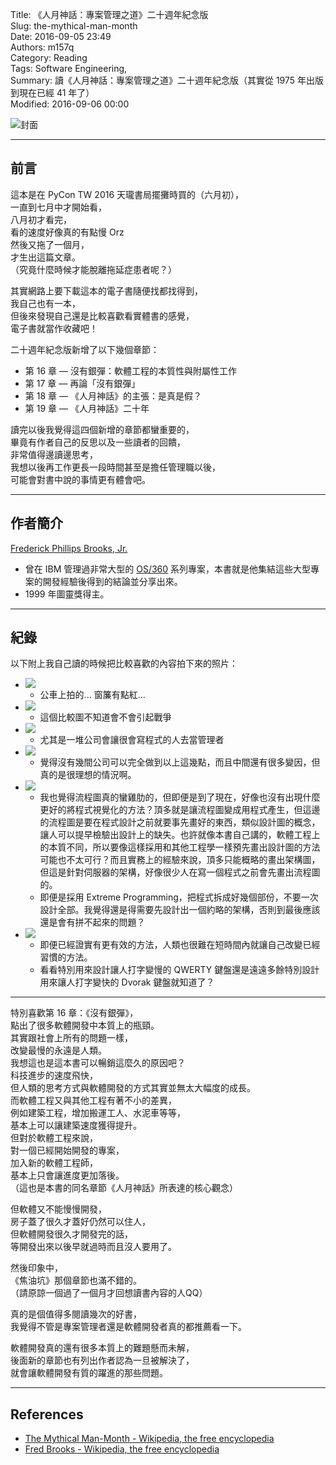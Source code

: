 Title: 《人月神話：專案管理之道》二十週年紀念版  
Slug: the-mythical-man-month  
Date: 2016-09-05 23:49  
Authors: m157q  
Category: Reading  
Tags: Software Engineering,  
Summary: 讀《人月神話：專案管理之道》二十週年紀念版（其實從 1975 年出版到現在已經 41 年了）  
Modified: 2016-09-06 00:00  
  
  
![封面](/files/the-mythical-man-month/cover.jpg)  
  
---  
  
## 前言  
  
這本是在 PyCon TW 2016 天瓏書局擺攤時買的（六月初），  
一直到七月中才開始看，  
八月初才看完，  
看的速度好像真的有點慢 Orz  
然後又拖了一個月，  
才生出這篇文章。  
（究竟什麼時候才能脫離拖延症患者呢？）  
  
其實網路上要下載這本的電子書隨便找都找得到，  
我自己也有一本，  
但後來發現自己還是比較喜歡看實體書的感覺，  
電子書就當作收藏吧！  
  
二十週年紀念版新增了以下幾個章節：  
  
+ 第 16 章 — 沒有銀彈：軟體工程的本質性與附屬性工作  
+ 第 17 章 — 再論「沒有銀彈」  
+ 第 18 章 — 《人月神話》的主張：是真是假？  
+ 第 19 章 — 《人月神話》二十年  
  
讀完以後我覺得這四個新增的章節都蠻重要的，  
畢竟有作者自己的反思以及一些讀者的回饋，  
非常值得邊讀邊思考，  
我想以後再工作更長一段時間甚至是擔任管理職以後，  
可能會對書中說的事情更有體會吧。  
  
---  
  
## 作者簡介  
  
[Frederick Phillips Brooks, Jr.](https://en.wikipedia.org/wiki/Fred_Brooks)  
  
+ 曾在 IBM 管理過非常大型的 [OS/360](https://en.wikipedia.org/wiki/OS/360_and_successors) 系列專案，本書就是他集結這些大型專案的開發經驗後得到的結論並分享出來。  
+ 1999 年圖靈獎得主。  
  
---  
  
  
## 紀錄  
  
  
以下附上我自己讀的時候把比較喜歡的內容拍下來的照片：  
  
+ ![](/files/the-mythical-man-month/1.jpg)  
    + 公車上拍的... 窗簾有點紅...  
+ ![](/files/the-mythical-man-month/2.jpg)  
    + 這個比較圖不知道會不會引起戰爭  
+ ![](/files/the-mythical-man-month/3.jpg)  
    + 尤其是一堆公司會讓很會寫程式的人去當管理者  
+ ![](/files/the-mythical-man-month/4.jpg)  
    + 覺得沒有幾間公司可以完全做到以上這幾點，而且中間還有很多變因，但真的是很理想的情況啊。  
+ ![](/files/the-mythical-man-month/5.jpg)  
    + 我也覺得流程圖真的蠻雞肋的，但即便是到了現在，好像也沒有出現什麼更好的將程式視覺化的方法？頂多就是讓流程圖變成用程式產生，但這邊的流程圖是要在程式設計之前就要事先畫好的東西，類似設計圖的概念，讓人可以提早檢驗出設計上的缺失。也許就像本書自己講的，軟體工程上的本質不同，所以要像這樣採用和其他工程學一樣預先畫出設計圖的方法可能也不太可行？而且實務上的經驗來說，頂多只能概略的畫出架構圖，但這是針對伺服器的架構，好像很少人在寫一個程式之前會先畫出流程圖的。  
    + 即便是採用 Extreme Programming，把程式拆成好幾個部份，不要一次設計全部。我覺得還是得需要先設計出一個約略的架構，否則到最後應該還是會有拼不起來的問題？  
+ ![](/files/the-mythical-man-month/6.jpg)  
    + 即便已經證實有更有效的方法，人類也很難在短時間內就讓自己改變已經習慣的方法。  
    + 看看特別用來設計讓人打字變慢的 QWERTY 鍵盤還是遠遠多餘特別設計用來讓人打字變快的 Dvorak 鍵盤就知道了？  
  
---  
  
特別喜歡第 16 章：《沒有銀彈》，  
點出了很多軟體開發中本質上的瓶頸。  
其實跟社會上所有的問題一樣，  
改變最慢的永遠是人類。  
我想這也是這本書可以暢銷這麼久的原因吧？  
科技進步的速度飛快，  
但人類的思考方式與軟體開發的方式其實並無太大幅度的成長。  
而軟體工程又與其他工程有著不小的差異，  
例如建築工程，增加搬運工人、水泥車等等，  
基本上可以讓建築速度獲得提升。  
但對於軟體工程來說，  
對一個已經開始開發的專案，  
加入新的軟體工程師，  
基本上只會讓進度更加落後。  
（這也是本書的同名章節《人月神話》所表達的核心觀念）  
  
但軟體又不能慢慢開發，  
房子蓋了很久才蓋好仍然可以住人，  
但軟體開發很久才開發完的話，  
等開發出來以後早就過時而且沒人要用了。  
  
然後印象中，  
《焦油坑》那個章節也滿不錯的。  
（請原諒一個過了一個月才回想讀書內容的人QQ）  
  
真的是個值得多閱讀幾次的好書，  
我覺得不管是專案管理者還是軟體開發者真的都推薦看一下。  
  
軟體開發真的還有很多本質上的難題懸而未解，  
後面新的章節也有列出作者認為一旦被解決了，  
就會讓軟體開發有質的躍進的那些問題。  
  
---  
  
## References  
  
+ [The Mythical Man-Month - Wikipedia, the free encyclopedia](https://en.wikipedia.org/wiki/The_Mythical_Man-Month)  
+ [Fred Brooks - Wikipedia, the free encyclopedia](https://en.wikipedia.org/wiki/Fred_Brooks)  
